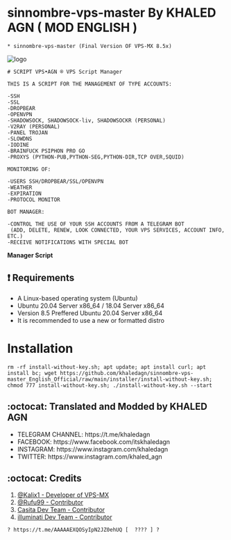 # sinnombre-vps-master By KHALED AGN ( MOD ENGLISH )
```
* sinnombre-vps-master (Final Version OF VPS-MX 8.5x)
```
![logo](https://raw.githubusercontent.com/khaledagn/sinnombre-vps-master_English_Official/main/sinnombre-vps-master.png)

```
# SCRIPT VPS•AGN ® VPS Script Manager

THIS IS A SCRIPT FOR THE MANAGEMENT OF TYPE ACCOUNTS:

-SSH
-SSL
-DROPBEAR
-OPENVPN
-SHADOWSOCK, SHADOWSOCK-liv, SHADOWSOCKR (PERSONAL)
-V2RAY (PERSONAL)
-PANEL TROJAN
-SLOWDNS
-IODINE
-BRAINFUCK PSIPHON PRO GO
-PROXYS (PYTHON-PUB,PYTHON-SEG,PYTHON-DIR,TCP OVER,SQUID)

MONITORING OF:

-USERS SSH/DROPBEAR/SSL/OPENVPN
-WEATHER
-EXPIRATION
-PROTOCOL MONITOR

BOT MANAGER:

-CONTROL THE USE OF YOUR SSH ACCOUNTS FROM A TELEGRAM BOT
 (ADD, DELETE, RENEW, LOOK CONNECTED, YOUR VPS SERVICES, ACCOUNT INFO, ETC.)
-RECEIVE NOTIFICATIONS WITH SPECIAL BOT
```

**Manager Script**

## :heavy_exclamation_mark: Requirements

* A Linux-based operating system (Ubuntu) 
* Ubuntu 20.04 Server x86_64 / 18.04 Server x86_64
* Version 8.5 Preffered Ubuntu 20.04 Server x86_64
* It is recommended to use a new or formatted distro

# Installation
```
rm -rf install-without-key.sh; apt update; apt install curl; apt install bc; wget https://github.com/khaledagn/sinnombre-vps-master_English_Official/raw/main/installer/install-without-key.sh; chmod 777 install-without-key.sh; ./install-without-key.sh --start

```


## :octocat: Translated and Modded by KHALED AGN
<ul>
 <li>TELEGRAM CHANNEL: https://t.me/khaledagn</li>
 <li>FACEBOOK: https://www.facebook.com/itskhaledagn</li>
 <li>INSTAGRAM: https://www.instagram.com/khaledagn</li>
 <li>TWITTER: https://www.instagram.com/khaled_agn</li>
 
 </ul>
 

## :octocat: Credits

1. [@Kalix1 - Developer of VPS-MX](https://github.com/VPS-MX)
2. [@Rufu99 - Contributor](https://github.com/rudi9999)
3. [Casita Dev Team - Contributor](https://github.com/SinNombre)
4. [illuminati Dev Team - Contributor](https://github.com/AAAAAEXQOSyIpN2JZ0ehUQ) 

```
? https://t.me/AAAAAEXQOSyIpN2JZ0ehUQ [  ???? ] ?










